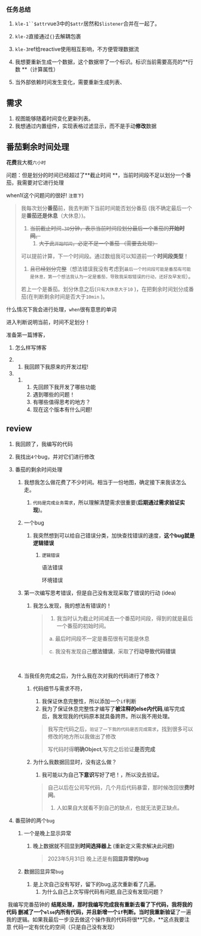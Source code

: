 ### 任务总结

1. `kle-1``$attr`vue3中的`$attr`居然和`$listener`合并在一起了。
2. `kle-2`直接通过`{}`去解耦包裹
3. `kle-3`ref给reactive使用相互影响，不方便管理数据流



1. 我想要重新生成一个数据，这个数据带了一个标识。标识当前需要高亮的**行数 **（计算属性）

2. 当外部依赖时间发生变化，需要重新生成列表、

   

## 需求

1.  视图能够随着时间变化更新列表。
2.  我想通过内置组件，实现表格过滤显示，而不是手动**修改**数据

 

## 番茄剩余时间处理

**花费**我大概`六小时`

问题：但是划分的时间已经超过了**截止时间 **，当前时间段不足以划分一个番茄，我需要对它进行处理

when1(这个问题问的很好! `注意下`)

> 我每次划分**番茄**前，我去判断下当前时间能否划分番茄 (我不确定最后一个是**番茄还是休息**（大休息）)。
>
> 1. ~~当前截止时间`-30`分钟，表示当前时间段划分最后一个番茄的**开始时间**。~~
>    1. ~~大于此`开始时间`，必定不足一个番茄 （需要去处理）~~
>
> 可以提前计算，下一个时间段。通过数组我可以知道前一个**时间段类型**！
>
> 1. ~~且已经划分完整~~（想法错误我没有考虑到`最后一个时间段可能是番茄有可能是休息，第一个想法我认为一定是番茄，导致我采取错误的行动，还好及早发现`）。
>
> 若上一个是番茄。划分休息之后(`只有大休息大于10` )，在把剩余时间划分成番茄(在判断剩余时间是否大于`10min` )。  


什么情况下我会进行处理，`when`很有意思的单词

进入判断说明当前，时间不足划分！
   

准备第一篇博客，

1. 怎么样写博客

1. 1. 我回顾下我原来的开发过程! 

1. 1. 1. 先回顾下我开发了哪些功能
      2. 遇到哪些的问题！
      3. 有哪些值得思考的地方？
      4. 现在这个版本有什么问题!

      

## review

1. 我回顾了，我编写的代码

2. 我找出`4个`bug，并对它们进行修改

3. 番茄的剩余时间处理
   1. 我想我怎么做花费了不少时间。相当于一份地图，确定接下来我该怎么走。
   
      1. `代码是完成业务需求`，所以理解清楚需求很重要(**后期通过需求验证实现**)。
   
   2. 一个bug
   
      1. 我突然想到可以给自己错误分类，加快查找错误的速度，**这个bug就是逻辑错误**
   
         1. `逻辑错误`
   
            语法错误
   
            环境错误
   
   3. 第一次编写思考错误，但是自己没有发现采取了错误的行动 (idea)
      1. 我怎么发现，我的想法有错误的！
   
          > 1. 我当时认为截止时间减去一个番茄时间段，得到的就是最后一个番茄的初始时间。
          >
          > ​    a. 最后时间段不一定是番茄很有可能是休息 
          >
          >
          > ​	c. 我没有发现自己**想法错误**，采取了**行动导致代码错误**
   
   
   ​     
   
   4. 当我任务完成之后，为什么我在次对我的代码进行了修改？
      1. 代码细节与需求不符，
   
         1. 我保证休息完整性，所以添加一个`if`判断
         2. 我为了保证休息完整性才编写了**被注释的else内代码**,编写完成后，我发现我的代码原本就具备跨界。所以我不用处理。
   
         > 我写完代码之后，`验证了一下我的代码是否完成需求`，找到很多可以修改的地方所以我做出了修改
         >
         > 写代码时得**明确Object**,写完之后验证**是否完成**
      2. 为什么我数据回显时，没有这么做？
   
         1. 我可能以为自己**下意识**写好了吧！，所以没去验证。
   
         > 自己以后在公司写代码，几个月后代码暴雷，那时候改回很**费时间**。
         >
         > 1. 人如果自大就看不到自己的缺点，也就无法更正缺点。
   
4. 番茄钟的两个`bug` 
   1. 一个是晚上显示异常
      1. 晚上数据就不回显到**时间选择器上** (重新定义需求解决此问题)
      
         > 2023年5月31日 晚上还是有**回显异常的bug**
      
   2. 数据回显异常`bug`
      1. 是上次自己没有写好，留下的bug,这次重新看了几遍。
         1. 为什么自己上次写得代码有问题,自己没有发现问题？

​	我编写完番茄钟的 **结尾处理，**那时我编写完成我有重新去看了下代码，我将我的代码 **删减了一个**`else`内所有代码，并且新增一个`if`判断。当时我**重新验证**了一遍我的逻辑。如果我最后一步没去做这个操作我的代码将很**冗余，**这点我要注意 代码一定有优化的空间（只是自己没有发现）














